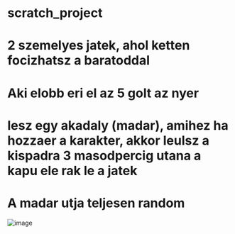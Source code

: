 # scratch_project
# 2 szemelyes jatek, ahol ketten focizhatsz a baratoddal
# Aki elobb eri el az 5 golt az nyer
# lesz egy akadaly (madar), amihez ha hozzaer a karakter, akkor leulsz a kispadra 3 masodpercig utana a kapu ele rak le a jatek
# A madar utja teljesen random
![image](https://github.com/user-attachments/assets/399f5f53-ed58-4f12-a0bf-dc6ea542f521)

